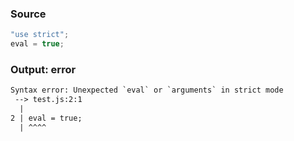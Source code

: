 ### Source
```js
"use strict";
eval = true;
```

### Output: error
```txt
Syntax error: Unexpected `eval` or `arguments` in strict mode
 --> test.js:2:1
  |
2 | eval = true;
  | ^^^^ 
```
